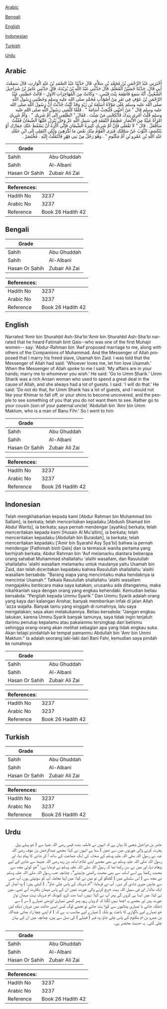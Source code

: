 [Arabic](#arabic)

[Bengali](#bengali)

[English](#english)

[Indonesian](#indonesian)

[Turkish](#turkish)

[Urdu](#urdu)

## Arabic


<div dir="rtl" lang="ar" style={{fontSize:'larger',backgroundColor:'#f8f9fa',padding:20}}>
أَخْبَرَنِي عَبْدُ الرَّحْمَنِ بْنُ مُحَمَّدِ بْنِ سَلاَّمٍ، قَالَ حَدَّثَنَا عَبْدُ الصَّمَدِ بْنُ عَبْدِ الْوَارِثِ، قَالَ سَمِعْتُ أَبِي قَالَ، حَدَّثَنَا حُسَيْنٌ الْمُعَلِّمُ، قَالَ حَدَّثَنِي عَبْدُ اللَّهِ بْنُ بُرَيْدَةَ، قَالَ حَدَّثَنِي عَامِرُ بْنُ شَرَاحِيلَ الشَّعْبِيُّ، أَنَّهُ سَمِعَ فَاطِمَةَ بِنْتَ قَيْسٍ، - وَكَانَتْ مِنَ الْمُهَاجِرَاتِ الأُوَلِ - قَالَتْ خَطَبَنِي عَبْدُ الرَّحْمَنِ بْنُ عَوْفٍ فِي نَفَرٍ مِنْ أَصْحَابِ مُحَمَّدٍ صلى الله عليه وسلم وَخَطَبَنِي رَسُولُ اللَّهِ صلى الله عليه وسلم عَلَى مَوْلاَهُ أُسَامَةَ بْنِ زَيْدٍ وَقَدْ كُنْتُ حُدِّثْتُ أَنَّ رَسُولَ اللَّهِ صلى الله عليه وسلم قَالَ ‏"‏ مَنْ أَحَبَّنِي فَلْيُحِبَّ أُسَامَةَ ‏"‏ ‏.‏ فَلَمَّا كَلَّمَنِي رَسُولُ اللَّهِ صلى الله عليه وسلم قُلْتُ أَمْرِي بِيَدِكَ فَأَنْكِحْنِي مَنْ شِئْتَ ‏.‏ فَقَالَ ‏"‏ انْطَلِقِي إِلَى أُمِّ شَرِيكٍ ‏"‏ ‏.‏ وَأُمُّ شَرِيكٍ امْرَأَةٌ غَنِيَّةٌ مِنَ الأَنْصَارِ عَظِيمَةُ النَّفَقَةِ فِي سَبِيلِ اللَّهِ عَزَّ وَجَلَّ يَنْزِلُ عَلَيْهَا الضِّيفَانُ فَقُلْتُ سَأَفْعَلُ ‏.‏ قَالَ ‏"‏ لاَ تَفْعَلِي فَإِنَّ أُمَّ شَرِيكٍ كَثِيرَةُ الضِّيفَانِ فَإِنِّي أَكْرَهُ أَنْ يَسْقُطَ عَنْكِ خِمَارُكِ أَوْ يَنْكَشِفَ الثَّوْبُ عَنْ سَاقَيْكِ فَيَرَى الْقَوْمُ مِنْكِ بَعْضَ مَا تَكْرَهِينَ وَلَكِنِ انْتَقِلِي إِلَى ابْنِ عَمِّكِ عَبْدِ اللَّهِ بْنِ عَمْرِو بْنِ أُمِّ مَكْتُومٍ ‏"‏ ‏.‏ وَهُوَ رَجُلٌ مِنْ بَنِي فِهْرٍ فَانْتَقَلْتُ إِلَيْهِ ‏.‏ مُخْتَصَرٌ ‏.‏
</div>
<div style={{backgroundColor:'#f8f9fa',padding:20, marginBottom: 10}}><table> <thead> <tr> <th>Grade</th> <th></th> </tr> </thead> <tbody> <tr><td>Sahih</td><td>Abu Ghuddah</td></tr><tr><td>Sahih</td><td>Al-Albani</td></tr><tr><td>Hasan Or Sahih</td><td>Zubair Ali Zai</td></tr></tbody></table><table> <thead> <tr> <th>References:</th> <th></th> </tr> </thead> <tbody><tr><td>Hadith No</td><td>3237</td></tr><tr><td>Arabic No</td><td>3237</td></tr><tr><td>Reference</td><td>Book 26 Hadith 42</td></tr></tbody></table></div>

## Bengali


<div dir="ltr" lang="bn" style={{fontSize:'larger',backgroundColor:'#f8f9fa',padding:20}}>

</div>
<div style={{backgroundColor:'#f8f9fa',padding:20, marginBottom: 10}}><table> <thead> <tr> <th>Grade</th> <th></th> </tr> </thead> <tbody> <tr><td>Sahih</td><td>Abu Ghuddah</td></tr><tr><td>Sahih</td><td>Al-Albani</td></tr><tr><td>Hasan Or Sahih</td><td>Zubair Ali Zai</td></tr></tbody></table><table> <thead> <tr> <th>References:</th> <th></th> </tr> </thead> <tbody><tr><td>Hadith No</td><td>3237</td></tr><tr><td>Arabic No</td><td>3237</td></tr><tr><td>Reference</td><td>Book 26 Hadith 42</td></tr></tbody></table></div>

## English


<div dir="ltr" lang="en" style={{fontSize:'larger',backgroundColor:'#f8f9fa',padding:20}}>
Narrated 'Amir bin Shurahbil Ash-Sha'bi:'Amir bin Shurahbil Ash-Sha'bi narrated that he heard Fatimah bint Qais--who was one of the first Muhajir women-- say: 'Abdur-Rahman bin 'Awf proposed marriage to me, along with others of the Companions of Muhammad. And the Messenger of Allah proposed that I marry his freed slave, Usamah bin Zaid. I was told that the Messenger of Allah had said: 'Whoever loves me, let him love Usamah.' When the Messenger of Allah spoke to me I said: 'My affairs are in your hands; marry me to whomever you wish.' He said: 'Go to Umm Sharik.' Umm Sharik was a rich Ansari woman who used to spend a great deal in the cause of Allah, and she always had a lot of guests. I said: 'I will do that.' He said: 'Do not do that, for Umm Sharik has a lot of guests, and I would not like your Khimar to fall off, or your shins to become uncovered, and the people to see something of you that you do not want them to see. Rather go to your cousin (son of your paternal uncle) 'Abdullah bin 'Amr bin Umm Maktum, who is a man of Banu Fihr.' So I went to him
</div>
<div style={{backgroundColor:'#f8f9fa',padding:20, marginBottom: 10}}><table> <thead> <tr> <th>Grade</th> <th></th> </tr> </thead> <tbody> <tr><td>Sahih</td><td>Abu Ghuddah</td></tr><tr><td>Sahih</td><td>Al-Albani</td></tr><tr><td>Hasan Or Sahih</td><td>Zubair Ali Zai</td></tr></tbody></table><table> <thead> <tr> <th>References:</th> <th></th> </tr> </thead> <tbody><tr><td>Hadith No</td><td>3237</td></tr><tr><td>Arabic No</td><td>3237</td></tr><tr><td>Reference</td><td>Book 26 Hadith 42</td></tr></tbody></table></div>

## Indonesian


<div dir="ltr" lang="id" style={{fontSize:'larger',backgroundColor:'#f8f9fa',padding:20}}>
Telah mengkhabarkan kepada kami [Abdur Rahman bin Muhammad bin Sallam], ia berkata; telah menceritakan kepadaku [Abdush Shamad bin Abdul Warits], ia berkata; saya pernah mendengar [ayahku] berkata; telah menceritakan kepada kami [Husain Al Mu'allim], ia berkata; telah menceritakan kepadaku [Abdullah bin Buraidah], ia berkata; telah menceritakan kepadaku ['Amir bin Syarahil Asy Sya'bi] bahwa ia pernah mendengar [Fathimah binti Qais] dan ia termasuk wanita pertama yang berhijrah berkata; Abdur Rahman bin 'Auf melamarku diantara beberapa orang sahabat Muhammad shallallahu 'alaihi wasallam, dan Rasulullah shallallahu 'alaihi wasallam melamarku untuk maulanya yaitu Usamah bin Zaid, dan telah diceritakan kepadaku bahwa Rasulullah shallallahu 'alaihi wasallam bersabda: "Barang siapa yang mencintaiku maka hendaknya ia mencintai Usamah." Tatkala Rasulullah shallallahu 'alaihi wasallam mengajakku berbicara maka saya katakan; urusanku ada ditanganmu, maka nikahkanlah saya dengan orang yang engkau kehendaki. Kemudian beliau bersabda: "Pergilah kepada Ummu Syarik." Dan Ummu Syarik adalah orang yang kaya dari kalangan Anshar, banyak memberikan infak di jalan Allah 'azza wajalla. Banyak tamu yang singgah di rumahnya, lalu saya mengatakan; saya akan melakukannya. Beliau bersabda: "Jangan engkau lakukan, karena Ummu Syarik banyak tamunya, saya tidak ingin terjatuh darimu penutup kepalamu atau pakaianmu tersingkap dari betismu sehingga orang-orang akan melihat sebagian apa yang tidak engkau suka. Akan tetapi pindahlah ke tempat pamanmu Abdullah bin 'Amr bin Ummi Maktum." Ia adalah seorang laki-laki dari Bani Fahr, kemudian saya pindah ke rumahnya
</div>
<div style={{backgroundColor:'#f8f9fa',padding:20, marginBottom: 10}}><table> <thead> <tr> <th>Grade</th> <th></th> </tr> </thead> <tbody> <tr><td>Sahih</td><td>Abu Ghuddah</td></tr><tr><td>Sahih</td><td>Al-Albani</td></tr><tr><td>Hasan Or Sahih</td><td>Zubair Ali Zai</td></tr></tbody></table><table> <thead> <tr> <th>References:</th> <th></th> </tr> </thead> <tbody><tr><td>Hadith No</td><td>3237</td></tr><tr><td>Arabic No</td><td>3237</td></tr><tr><td>Reference</td><td>Book 26 Hadith 42</td></tr></tbody></table></div>

## Turkish


<div dir="ltr" lang="tr" style={{fontSize:'larger',backgroundColor:'#f8f9fa',padding:20}}>

</div>
<div style={{backgroundColor:'#f8f9fa',padding:20, marginBottom: 10}}><table> <thead> <tr> <th>Grade</th> <th></th> </tr> </thead> <tbody> <tr><td>Sahih</td><td>Abu Ghuddah</td></tr><tr><td>Sahih</td><td>Al-Albani</td></tr><tr><td>Hasan Or Sahih</td><td>Zubair Ali Zai</td></tr></tbody></table><table> <thead> <tr> <th>References:</th> <th></th> </tr> </thead> <tbody><tr><td>Hadith No</td><td>3237</td></tr><tr><td>Arabic No</td><td>3237</td></tr><tr><td>Reference</td><td>Book 26 Hadith 42</td></tr></tbody></table></div>

## Urdu


<div dir="rtl" lang="ur" style={{fontSize:'larger',backgroundColor:'#f8f9fa',padding:20}}>
عامر بن شراحیل شعبی کا بیان ہے کہ انہوں نے فاطمہ بنت قیس رضی اللہ عنہا سے ( جو پہلے پہل ہجرت کرنے والی عورتوں میں سے تھیں ) سنا ہے انہوں نے کہا: مجھے عبدالرحمٰن بن عوف رضی اللہ عنہ نے رسول اللہ صلی اللہ علیہ وسلم کے صحابہ کی ایک جماعت کے ساتھ آ کر شادی کا پیام دیا، اور رسول اللہ صلی اللہ علیہ وسلم نے بھی مجھے اپنے غلام اسامہ بن زید رضی اللہ عنہما سے شادی کے لیے پیغام دیا، اور میں نے سن رکھا تھا کہ رسول اللہ صلی اللہ علیہ وسلم نے فرمایا ہے: ”جو کوئی مجھ سے محبت رکھتا ہے اسے اسامہ سے بھی محبت رکھنی چاہیئے“۔ چنانچہ جب رسول اللہ صلی اللہ علیہ وسلم نے مجھ سے ( اس سلسلے میں ) گفتگو کی تو میں نے کہا: میں اپنا معاملہ آپ کو سونپتی ہوں، آپ جس سے چاہیں میری شادی کر دیں۔ آپ نے فرمایا: ”ام شریک کے پاس چلی جاؤ“۔ ( کہتی ہیں: ) وہ انصار کی ایک مالدار اور فی سبیل اللہ بہت خرچ کرنے والی عورت تھیں ان کے پاس مہمان بکثرت آتے تھے۔ میں نے کہا: میں ایسا ہی کروں گی پھر آپ نے کہا: نہیں، ایسا مت کرو، کیونکہ ام شریک بہت مہمان نواز عورت ہیں اور مجھے یہ اچھا نہیں لگتا کہ تم وہاں رہو، پھر کبھی تمہاری اوڑھنی تمہارے ( سر ) سے ڈھلک جائے یا تمہاری پنڈلیوں سے کپڑا ہٹ جائے تو تجھے لوگ کسی ایسی حالت میں عریاں دیکھ لیں جو تمہارے لیے ناگواری کا باعث ہو بلکہ ( تمہارے لیے مناسب یہ ہے کہ ) تم اپنے چچا زاد بھائی عبداللہ بن عمرو بن ام مکتوم کے پاس چلی جاؤ، وہ فہر ( قبیلے ) کی نسل سے ہیں، چنانچہ میں ان کے یہاں چلی گئی۔ یہ حدیث مختصر ہے۔
</div>
<div style={{backgroundColor:'#f8f9fa',padding:20, marginBottom: 10}}><table> <thead> <tr> <th>Grade</th> <th></th> </tr> </thead> <tbody> <tr><td>Sahih</td><td>Abu Ghuddah</td></tr><tr><td>Sahih</td><td>Al-Albani</td></tr><tr><td>Hasan Or Sahih</td><td>Zubair Ali Zai</td></tr></tbody></table><table> <thead> <tr> <th>References:</th> <th></th> </tr> </thead> <tbody><tr><td>Hadith No</td><td>3237</td></tr><tr><td>Arabic No</td><td>3237</td></tr><tr><td>Reference</td><td>Book 26 Hadith 42</td></tr></tbody></table></div>